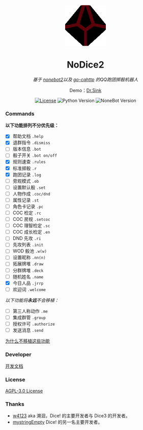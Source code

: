 <div align="center">
	<img width="128" src="docs/nodice.png" alt="logo"></br>

# NoDice2

*基于 [nonebot2](https://github.com/nonebot/nonebot2)以及 [go-cqhttp](https://github.com/Mrs4s/go-cqhttp) 的QQ跑团掷骰机器人*

Demo：[Dr.Sink](https://wpa.qq.com/msgrd?v=3&uin=1351483470&site=qq&menu=yes)

[![License](https://img.shields.io/github/license/thereisnodice/nodice2)](LICENSE)
![Python Version](https://img.shields.io/badge/python-3.7.+-blue.svg)
![NoneBot Version](https://img.shields.io/badge/nonebot-2.0.0a11+-red.svg)

</div>

### Commands

**以下功能排列不分优先级：**

- [x] 帮助文档 `.help`
- [x] 退群指令 `.dismiss`
- [ ] 版本信息 `.bot`
- [ ] 骰子开关 `.bot on/off`
- [x] 规则速查 `.rules`
- [x] 标准掷骰 `.r`
- [x] 跑团记录 `.log`
- [ ] 旁观模式 `.ob`
- [ ] 设置默认骰 `.set`
- [ ] 人物作成 `.coc/dnd`
- [ ] 属性记录 `.st`
- [ ] 角色卡记录 `.pc`
- [ ] COC 检定 `.rc`
- [ ] COC 房规 `.setcoc`
- [ ] COC 理智检定 `.sc`
- [ ] COC 成长检定 `.en`
- [ ] DND 先攻 `.ri` 
- [ ] 先攻列表 `.init`
- [ ] WOD 骰池 `.w(w)`
- [ ] 设置昵称 `.nn(n)`
- [ ] 拓展牌堆 `.draw`
- [ ] 分群牌堆 `.deck`
- [ ] 随机姓名 `.name`
- [x] 今日人品 `.jrrp`
- [ ] 欢迎词 `.welcome`

*以下功能将**永远**不会移植：*

- [ ] 第三人称动作 `.me `
- [ ] 集成群管 `.group`
- [ ] 授权许可 `.authorize`
- [ ] 发送消息 `.send`

[为什么不移植这些功能](./docs/DEVELOPER.md#某些功能不会移植的原因)

### Developer

[开发文档](./docs/DEVELOPER.md)

### License

[AGPL-3.0 License](LICENSE)

### Thanks

- [w4123](https://github.com/w4123) aka 溯洄，Dice! 的主要开发者与 Dice3 的开发者。
- [mystringEmpty](https://github.com/mystringEmpty) Dice! 的另一名主要开发者。